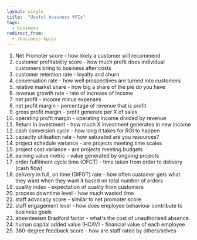 ```yaml
---
layout: single
title:  "Useful business KPIs"
tags:
  - business
redirect_from:
  - /business-kpis/
---
```


1.  Net Promoter score - how likely a customer will recommend
2.  customer profitability score - how much profit does individual customers bring to business after costs
3.  customer retention rate - loyalty and churn
4.  conversation rate - how well prospectives are turned into customers
5.  relative market share - how big a share of the pie do you have
6.  revenue growth rate - rate of increase of income
7.  net profit - income minus expenses
8.  net profit margin - percentage of revenue that is profit
9.  gross profit margin - profit generate per X of sales
10. operating profit margin - operating income divided by revenue
11. Return in investment - how much X investment generates in new income
12. cash conversion cycle - how long it takes for ROI to happen
13. capacity utilisation rate - how saturated are you resources?
14. project schedule variance - are projects meeting time scales
15. project cost variance - are projects meeting budgets
16. earning value metric - value generated by ongoing projects
17. order fulfilment cycle time (OFCT) - time taken from order to delivery (cash flow)
18. delivery in full, on time (DIFOT) rate - how often customer gets what they want when they want it based on total number of orders
19. quality index - expectation of quality from customers
20. process downtime level - how much wasted time
21. staff advocacy score - similar to net promoter score
22. staff engagement level - how does employee behaviour contribute to business goals
23. absenteeism Bradford factor - what's the cost of unauthorised absence.
24. human capital added value (HCAV) - financial value of each employee
25. 360-degree feedback score - how are staff rated by others/selves
